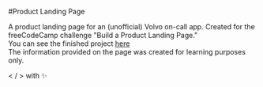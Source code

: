 
#Product Landing Page

A product landing page for an (unofficial) Volvo on-call app. Created for the freeCodeCamp challenge "Build a Product Landing Page." </br>
You can see the finished project [here](https://zowdk.github.io/responsive-web-design/product-landing-pages/on-call/)</br>
The information provided on the page was created for learning purposes only. 

< / > with ✨
